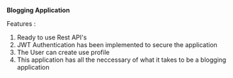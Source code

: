**Blogging Application**

Features : 
1) Ready to use Rest API's
2) JWT Authentication has been implemented to secure the application
3) The User can create use profile
4) This application has all the neccessary of what it takes to be a blogging application
